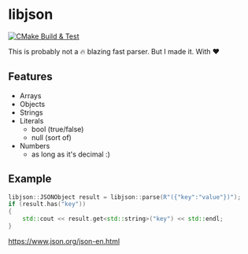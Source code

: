 # libjson

[![CMake Build & Test](https://github.com/emilekberg/libjson/actions/workflows/cmake-build.yml/badge.svg)](https://github.com/emilekberg/libjson/actions/workflows/cmake-build.yml)

This is probably not a :fire: blazing fast parser. But I made it. With :hearts:

## Features

- Arrays
- Objects
- Strings
- Literals
  - bool (true/false)
  - null (sort of)
- Numbers
  - as long as it's decimal :) 

## Example

```cpp
libjson::JSONObject result = libjson::parse(R"({"key":"value"})");
if (result.has("key"))
{
    std::cout << result.get<std::string>("key") << std::endl;
}
```

https://www.json.org/json-en.html

